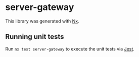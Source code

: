# server-gateway

This library was generated with [Nx](https://nx.dev).

## Running unit tests

Run `nx test server-gateway` to execute the unit tests via [Jest](https://jestjs.io).
